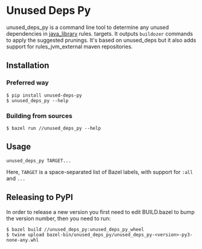 # Unused Deps Py

unused_deps_py is a command line tool to determine any unused dependencies
in [java_library](https://docs.bazel.build/versions/master/be/java.html#java_library)
rules. targets.  It outputs `buildozer` commands to apply the suggested
prunings. It's based on unused_deps but it also adds support for rules_jvm_external
maven repositories.

## Installation

### Preferred way
```shell
$ pip install unused-deps-py
$ unused_deps_py --help
```

### Building from sources
```shell
$ bazel run //unused_deps_py --help
```

## Usage

```shell
unused_deps_py TARGET...
```

Here, `TARGET` is a space-separated list of Bazel labels, with support for `:all` and `...`

## Releasing to PyPI

In order to release a new version you first need to edit BUILD.bazel to bump the
version number, then you need to run:

```shell
$ bazel build //unused_deps_py:unused_deps_py_wheel
$ twine upload bazel-bin/unused_deps_py/unused_deps_py-<version>-py3-none-any.whl
```
